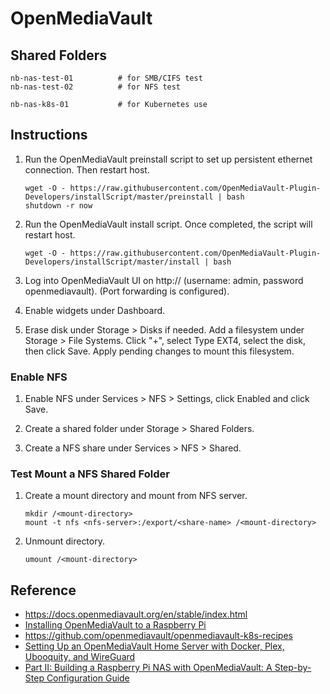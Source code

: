 # OpenMediaVault

## Shared Folders

```
nb-nas-test-01          # for SMB/CIFS test
nb-nas-test-02          # for NFS test

nb-nas-k8s-01           # for Kubernetes use
```

## Instructions

1. Run the OpenMediaVault preinstall script to set up persistent ethernet connection. Then restart host.
    ```
    wget -O - https://raw.githubusercontent.com/OpenMediaVault-Plugin-Developers/installScript/master/preinstall | bash
    shutdown -r now
    ```

2. Run the OpenMediaVault install script. Once completed, the script will restart host.
    ```
    wget -O - https://raw.githubusercontent.com/OpenMediaVault-Plugin-Developers/installScript/master/install | bash
    ```

3. Log into OpenMediaVault UI on http://<HOST-IP-ADDRESS> (username: admin, password openmediavault). (Port forwarding is configured).

3. Enable widgets under Dashboard.

4. Erase disk under Storage > Disks if needed. Add a filesystem under Storage > File Systems. Click "+", select Type EXT4, select the disk, then click Save. Apply pending changes to mount this filesystem.

### Enable NFS

1. Enable NFS under Services > NFS > Settings, click Enabled and click Save.

2. Create a shared folder under Storage > Shared Folders.

3. Create a NFS share under Services > NFS > Shared. 

### Test Mount a NFS Shared Folder

1. Create a mount directory and mount from NFS server.
    ```
    mkdir /<mount-directory>
    mount -t nfs <nfs-server>:/export/<share-name> /<mount-directory>
    ```

2. Unmount directory.
    ```
    umount /<mount-directory>
    ```

## Reference

- https://docs.openmediavault.org/en/stable/index.html
- [Installing OpenMediaVault to a Raspberry Pi](https://pimylifeup.com/raspberry-pi-openmediavault/)
- https://github.com/openmediavault/openmediavault-k8s-recipes
- [Setting Up an OpenMediaVault Home Server with Docker, Plex, Ubooquity, and WireGuard](https://benjamintseng.com/2023/07/setting-up-an-openmediavault-home-server-with-docker-plex-ubooquity-and-wireguard/)
- [Part II: Building a Raspberry Pi NAS with OpenMediaVault: A Step-by-Step Configuration Guide](https://medium.com/@james.prakash/part-ii-building-a-raspberry-pi-nas-with-openmediavault-a-step-by-step-configuration-guide-1a177a6b1dce)
